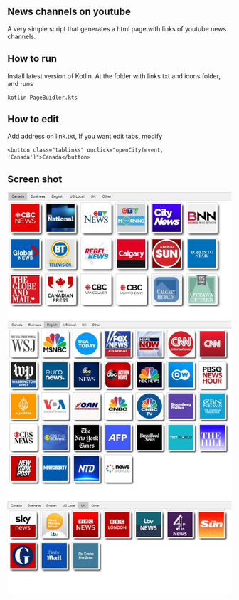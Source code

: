 ## News channels on youtube
A very simple script that generates a html page with links of youtube news channels. 

## How to run
Install latest version of Kotlin. At the folder with links.txt and icons folder, and runs
```
kotlin PageBuidler.kts
```
## How to edit
Add address on link.txt, If you want edit tabs, modify
```
<button class="tablinks" onclick="openCity(event, 'Canada')">Canada</button>
```


## Screen shot
![alt text](screen-shots/screenshot1.jpg/)
![alt text](screen-shots/screenshot2.jpg/)
![alt text](screen-shots/screenshot3.jpg/)

